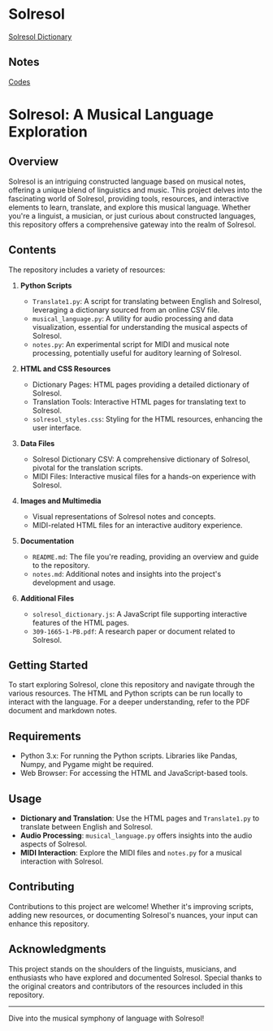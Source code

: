 # Solresol

<a href="https://williamedwardhahn.github.io/solresol/index.html?word=dore domilado solresol">Solresol Dictionary</a>


## Notes
<a href="https://www.cachesleuth.com/codes/index.html">Codes</a>

# Solresol: A Musical Language Exploration

## Overview
Solresol is an intriguing constructed language based on musical notes, offering a unique blend of linguistics and music. This project delves into the fascinating world of Solresol, providing tools, resources, and interactive elements to learn, translate, and explore this musical language. Whether you're a linguist, a musician, or just curious about constructed languages, this repository offers a comprehensive gateway into the realm of Solresol.

## Contents
The repository includes a variety of resources:

1. **Python Scripts**
    - `Translate1.py`: A script for translating between English and Solresol, leveraging a dictionary sourced from an online CSV file.
    - `musical_language.py`: A utility for audio processing and data visualization, essential for understanding the musical aspects of Solresol.
    - `notes.py`: An experimental script for MIDI and musical note processing, potentially useful for auditory learning of Solresol.

2. **HTML and CSS Resources**
    - Dictionary Pages: HTML pages providing a detailed dictionary of Solresol.
    - Translation Tools: Interactive HTML pages for translating text to Solresol.
    - `solresol_styles.css`: Styling for the HTML resources, enhancing the user interface.

3. **Data Files**
    - Solresol Dictionary CSV: A comprehensive dictionary of Solresol, pivotal for the translation scripts.
    - MIDI Files: Interactive musical files for a hands-on experience with Solresol.

4. **Images and Multimedia**
    - Visual representations of Solresol notes and concepts.
    - MIDI-related HTML files for an interactive auditory experience.

5. **Documentation**
    - `README.md`: The file you're reading, providing an overview and guide to the repository.
    - `notes.md`: Additional notes and insights into the project's development and usage.

6. **Additional Files**
    - `solresol_dictionary.js`: A JavaScript file supporting interactive features of the HTML pages.
    - `309-1665-1-PB.pdf`: A research paper or document related to Solresol.

## Getting Started
To start exploring Solresol, clone this repository and navigate through the various resources. The HTML and Python scripts can be run locally to interact with the language. For a deeper understanding, refer to the PDF document and markdown notes.

## Requirements
- Python 3.x: For running the Python scripts. Libraries like Pandas, Numpy, and Pygame might be required.
- Web Browser: For accessing the HTML and JavaScript-based tools.

## Usage
- **Dictionary and Translation**: Use the HTML pages and `Translate1.py` to translate between English and Solresol.
- **Audio Processing**: `musical_language.py` offers insights into the audio aspects of Solresol.
- **MIDI Interaction**: Explore the MIDI files and `notes.py` for a musical interaction with Solresol.

## Contributing
Contributions to this project are welcome! Whether it's improving scripts, adding new resources, or documenting Solresol's nuances, your input can enhance this repository.


## Acknowledgments
This project stands on the shoulders of the linguists, musicians, and enthusiasts who have explored and documented Solresol. Special thanks to the original creators and contributors of the resources included in this repository.

---

Dive into the musical symphony of language with Solresol!

